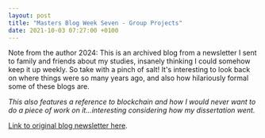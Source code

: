 ```yaml
---
layout: post
title: "Masters Blog Week Seven - Group Projects"
date: 2021-10-03 07:27:00 +0100
---
```


Note from the author 2024: This is an archived blog from a newsletter I sent to family and friends about my studies, insanely thinking I could somehow keep it up weekly. So take with a pinch of salt! It's interesting to look back on where things were so many years ago, and also how hilariously formal some of these blogs are.

*This also features a reference to blockchain and how I would never want to do a piece of work on it...interesting considering how my dissertation went.*

[Link to original blog newsletter here](/archived/20211003.html).